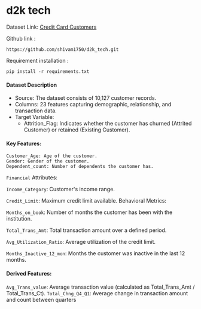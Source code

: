 # d2k tech

Dataset Link: [Credit Card Customers](https://www.kaggle.com/datasets/sakshigoyal7/credit-card-customers)

Github link :
  
```link
https://github.com/shivam1750/d2k_tech.git
```

Requirement installation :

```code
pip install -r requirements.txt
```

#### Dataset Description

- Source: The dataset consists of 10,127 customer records.
- Columns: 23 features capturing demographic, relationship, and transaction data.
- Target Variable:
  - Attrition_Flag: Indicates whether the customer has churned (Attrited Customer) or retained (Existing Customer).

#### Key Features:

```
Customer_Age: Age of the customer.
Gender: Gender of the customer.
Dependent_count: Number of dependents the customer has.
```

`Financial` Attributes:

`Income_Category`: Customer's income range.

`Credit_Limit`: Maximum credit limit available.
Behavioral Metrics:

`Months_on_book`: Number of months the customer has been with the institution.

`Total_Trans_Amt`: Total transaction amount over a defined period.

`Avg_Utilization_Ratio`: Average utilization of the credit limit.

`Months_Inactive_12_mon`: Months the customer was inactive in the last 12 months.

#### Derived Features:

`Avg_Trans_value`: Average transaction value (calculated as Total_Trans_Amt / Total_Trans_Ct).
`Total_Chng_Q4_Q1`: Average change in transaction amount and count between quarters
